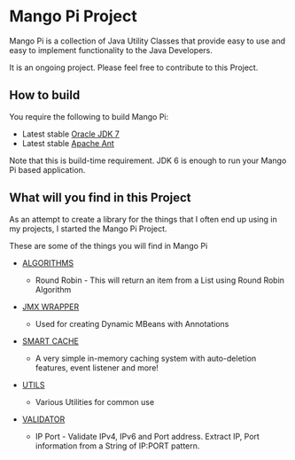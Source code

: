 # Mango Pi Project

Mango Pi is a collection of Java Utility Classes that provide easy to use and easy to implement
functionality to the Java Developers.

It is an ongoing project. Please feel free to contribute to this Project.

## How to build

You require the following to build Mango Pi:

* Latest stable [Oracle JDK 7](http://www.oracle.com/technetwork/java/)
* Latest stable [Apache Ant](http://ant.apache.org/)

Note that this is build-time requirement.  JDK 6 is enough to run your Mango Pi based application.

## What will you find in this Project

As an attempt to create a library for the things that I often end up using in my projects, I started
the Mango Pi Project.

These are some of the things you will find in Mango Pi

* [ALGORITHMS](https://github.com/sohailalam2/Mango-Pi/tree/master/src/com/sohail/alam/mango_pi/algorithms)
    * Round Robin - This will return an item from a List using Round Robin Algorithm

* [JMX WRAPPER](https://github.com/sohailalam2/Mango-Pi/tree/master/src/com/sohail/alam/mango_pi/jmx/wrapper)
    - Used for creating Dynamic MBeans with Annotations

* [SMART CACHE](https://github.com/sohailalam2/Mango-Pi/tree/master/src/com/sohail/alam/mango_pi/smart/cache)
    - A very simple in-memory caching system with auto-deletion features, event listener and more!

* [UTILS](https://github.com/sohailalam2/Mango-Pi/tree/master/src/com/sohail/alam/mango_pi/utils)
    - Various Utilities for common use

* [VALIDATOR](https://github.com/sohailalam2/Mango-Pi/tree/master/src/com/sohail/alam/mango_pi/validator)
    * IP Port - Validate IPv4, IPv6 and Port address. Extract IP, Port information from a String of IP:PORT pattern.